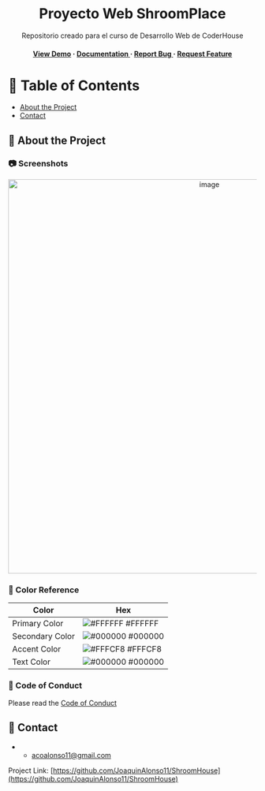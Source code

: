 <div align='center'>

<h1>Proyecto Web ShroomPlace</h1>
<p>Repositorio creado para el curso de Desarrollo Web de CoderHouse</p>

<h4> <a href=https://i.ibb.co/FbK5D47/shroomhouse-print.jpg>View Demo</a> <span> · </span> <a href="https://github.com/JoaquinAlonso11/ShroomPlace/blob/master/README.md"> Documentation </a> <span> · </span> <a href="https://github.com/JoaquinAlonso11/ShroomPlace/issues"> Report Bug </a> <span> · </span> <a href="https://github.com/JoaquinAlonso11/ShroomPlace/issues"> Request Feature </a> </h4>


</div>

# :notebook_with_decorative_cover: Table of Contents

- [About the Project](#star2-about-the-project)
- [Contact](#handshake-contact)


## :star2: About the Project

### :camera: Screenshots
<div align="center"> <a href="https://i.ibb.co/FbK5D47/shroomhouse-print.jpg"><img src="https://i.ibb.co/FbK5D47/shroomhouse-print.jpg" alt='image' width='800'/></a> </div>



### :art: Color Reference
| Color | Hex |
| --------------- | ---------------------------------------------------------------- |
| Primary Color | ![#FFFFFF](https://via.placeholder.com/10/white?text=+) #FFFFFF |
| Secondary Color | ![#000000](https://via.placeholder.com/10/black?text=+) #000000 |
| Accent Color | ![#FFFCF8](https://via.placeholder.com/10/FFFCF8?text=+) #FFFCF8 |
| Text Color | ![#000000](https://via.placeholder.com/10/black?text=+) #000000 |

### :scroll: Code of Conduct

Please read the [Code of Conduct](https://github.com/JoaquinAlonso11/ShroomHouse/blob/master/CODE_OF_CONDUCT.md)

## :handshake: Contact

- - acoalonso11@gmail.com

Project Link: [https://github.com/JoaquinAlonso11/ShroomHouse](https://github.com/JoaquinAlonso11/ShroomHouse)
